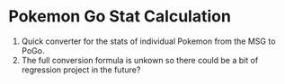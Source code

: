 # Pokemon Go Stat Calculation

1. Quick converter for the stats of individual Pokemon from the MSG to PoGo.
2. The full conversion formula is unkown so there could be a bit of regression project in the future?  
